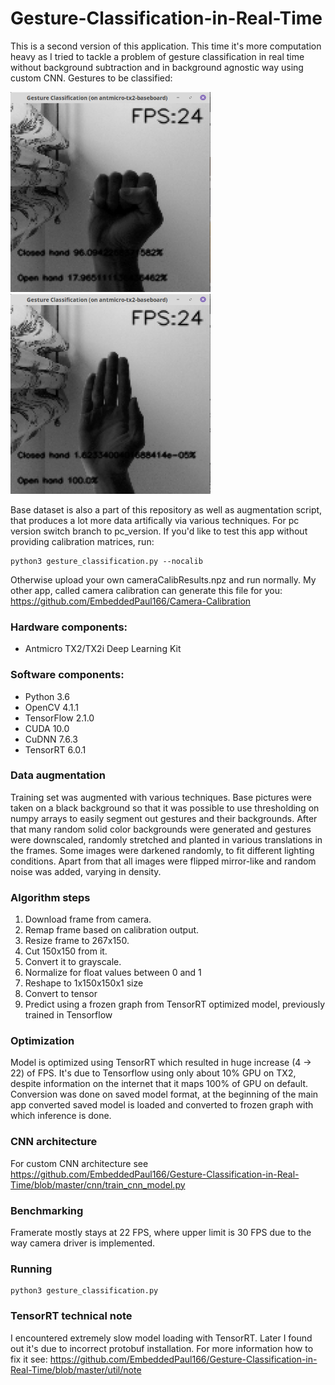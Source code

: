 # Gesture-Classification-in-Real-Time
This is a second version of this application. This time it's more computation heavy as I tried to tackle a problem of gesture classification in real time without background subtraction and in background agnostic way using custom CNN. Gestures to be classified:

<img src="https://github.com/EmbeddedPaul166/Gesture-Classification-in-Real-Time/blob/master/examples/closed_hand_example.png" height="320" width="320"> <img src="https://github.com/EmbeddedPaul166/Gesture-Classification-in-Real-Time/blob/master/examples/open_hand_example.png" height="320" width="320">

Base dataset is also a part of this repository as well as augmentation script, that produces a lot more data artifically via various techniques. For pc version switch branch to pc_version. If you'd like to test this app without providing calibration matrices, run:
```
python3 gesture_classification.py --nocalib
```
Otherwise upload your own cameraCalibResults.npz and run normally. My other app, called camera calibration can generate this file for you: https://github.com/EmbeddedPaul166/Camera-Calibration

### Hardware components:
- Antmicro TX2/TX2i Deep Learning Kit

### Software components:
- Python 3.6
- OpenCV 4.1.1
- TensorFlow 2.1.0
- CUDA 10.0
- CuDNN 7.6.3
- TensorRT 6.0.1

### Data augmentation
Training set was augmented with various techniques. Base pictures were taken on a black background so that it was possible to use thresholding on numpy arrays to easily segment out gestures and their backgrounds. After that many random solid color backgrounds were generated and gestures were downscaled, randomly stretched and planted in various translations in the frames. Some images were darkened randomly, to fit different lighting conditions. Apart from that all images were flipped mirror-like and random noise was added, varying in density.

### Algorithm steps
1. Download frame from camera.
2. Remap frame based on calibration output.
3. Resize frame to 267x150.
4. Cut 150x150 from it.
5. Convert it to grayscale.
6. Normalize for float values between 0 and 1
7. Reshape to 1x150x150x1 size
8. Convert to tensor
9. Predict using a frozen graph from TensorRT optimized model, previously trained in Tensorflow

### Optimization
Model is optimized using TensorRT which resulted in huge increase (4 -> 22) of FPS. It's due to Tensorflow using only about 10% GPU on TX2, despite information on the internet that it maps 100% of GPU on default. Conversion was done on saved model format, at the beginning of the main app converted saved model is loaded and converted to frozen graph with which inference is done.

### CNN architecture
For custom CNN architecture see https://github.com/EmbeddedPaul166/Gesture-Classification-in-Real-Time/blob/master/cnn/train_cnn_model.py

### Benchmarking
Framerate mostly stays at 22 FPS, where upper limit is 30 FPS due to the way camera driver is implemented.

### Running
```
python3 gesture_classification.py
```

### TensorRT technical note
I encountered extremely slow model loading with TensorRT. Later I found out it's due to incorrect protobuf installation. For more information how to fix it see: https://github.com/EmbeddedPaul166/Gesture-Classification-in-Real-Time/blob/master/util/note
